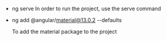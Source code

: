 * ng serve
In order to run the project, use the serve command

* ng add @angular/material@13.0.2 --defaults

  To add the material package to the project


